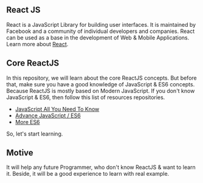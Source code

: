 ## React JS
React is a JavaScript Library for building user interfaces. It is maintained by Facebook and a community of individual developers and companies. React can be used as a base in the development of Web & Mobile Applications. Learn more about [React](https://reactjs.org/).

## Core ReactJS
In this repository, we will learn about the core ReactJS concepts. But before that, make sure you have a good knowledge of JavaScript & ES6 concepts. Because ReactJS is mostly based on Modern JavaScript. If you don't know JavaScript & ES6, then follow this list of resources repositories.
- [JavaScript All You Need To Know](https://github.com/mrhrifat/javascript-all-to-know)
- [Advance JavaScript / ES6](https://github.com/mrhrifat/advance-javascript)
- [More ES6](https://github.com/mrhrifat/development-javascript)

So, let's start learning.

## Motive
It will help any future Programmer, who don't know ReactJS & want to learn it. Beside, it will be a good experience to learn with real example.